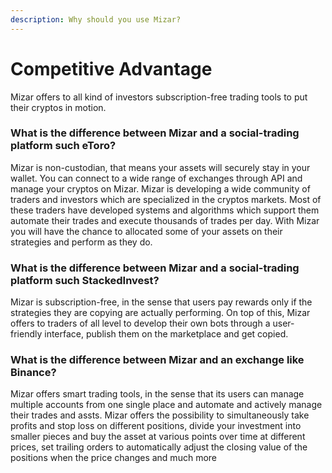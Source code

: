 ```yaml
---
description: Why should you use Mizar?
---
```


# Competitive Advantage

Mizar offers to all kind of investors subscription-free trading tools to put their cryptos in motion. 

### What is the difference between Mizar and a social-trading platform such eToro?

Mizar is non-custodian, that means your assets will securely stay in your wallet. You can connect to a wide range of exchanges through API and manage your cryptos on Mizar. Mizar is developing a wide community of traders and investors which are specialized in the cryptos markets. Most of these traders have developed systems and algorithms which support them automate their trades and execute thousands of trades per day. With Mizar you will have the chance to allocated some of your assets on their strategies and perform as they do.

### What is the difference between Mizar and a social-trading platform such StackedInvest?

Mizar is subscription-free, in the sense that users pay rewards only if the strategies they are copying are actually performing. On top of this, Mizar offers to traders of all level to develop their own bots through a user-friendly interface, publish them on the marketplace and get copied.

### What is the difference between Mizar and an exchange like Binance?

Mizar offers smart trading tools, in the sense that its users can manage multiple accounts from one single place and automate and actively manage their trades and assts. Mizar offers the possibility to simultaneously take profits and stop loss on different positions, divide your investment into smaller pieces and buy the asset at various points over time at different prices, set trailing orders to automatically adjust the closing value of the positions when the price changes and much more

### 

